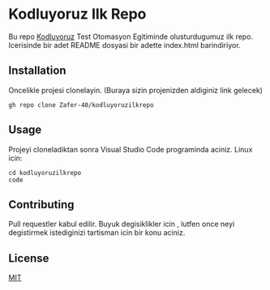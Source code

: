 # Kodluyoruz Ilk Repo 

Bu repo [Kodluyoruz](www.kodluyoruz.org) Test Otomasyon Egitiminde olusturdugumuz ilk repo. Icerisinde bir adet README dosyasi bir adette index.html barindiriyor.
## Installation 

Oncelikle projesi clonelayin. (Buraya sizin projenizden aldiginiz link gelecek)

```
gh repo clone Zafer-40/kodluyoruzilkrepo
```
## Usage

Projeyi cloneladiktan sonra Visual Studio Code programinda aciniz.
Linux icin:
```
cd kodluyoruzilkrepo
code
```
## Contributing

Pull requestler kabul edilir. Buyuk degisiklikler icin , lutfen once neyi degistirmek istediginizi tartisman icin bir konu aciniz.

## License

[MIT](https://choosealicense.com/licenses/mit/)


